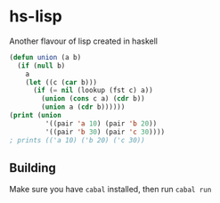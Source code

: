 # hs-lisp

Another flavour of lisp created in haskell

```lisp
(defun union (a b) 
  (if (null b)
    a
    (let ((c (car b)))
      (if (= nil (lookup (fst c) a))
        (union (cons c a) (cdr b))
        (union a (cdr b))))))
(print (union
         '((pair 'a 10) (pair 'b 20))
         '((pair 'b 30) (pair 'c 30))))
; prints (('a 10) ('b 20) ('c 30))
```

## Building

Make sure you have `cabal` installed, then run `cabal run`
